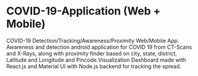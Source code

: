 # COVID-19-Application (Web + Mobile)
COVID-19 Detection/Tracking/Awareness/Proximity Web/Mobile App. Awareness and detection android application for COVID 19 from CT-Scans and X-Rays, along with proximity finder based on city, state, district, Latitude and Longitude and Pincode.Visualization Dashboard made with React.js and Material UI with Node.js backend for tracking the spread.
